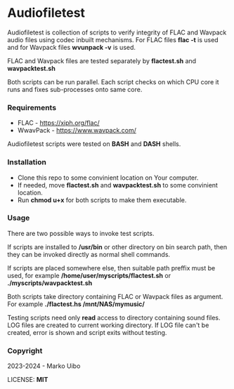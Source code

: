 
# Audiofiletest

Audiofiletest is collection of scripts to verify integrity of FLAC and Wavpack audio files using codec inbuilt mechanisms. For FLAC files **flac -t** is used and for Wavpack files **wvunpack -v** is used.

FLAC and Wavpack files are tested separately by **flactest.sh** and **wavpacktest.sh**

Both scripts can be run parallel. Each script checks on which CPU core it runs and fixes sub-processes onto same core.

### Requirements

- FLAC - https://xiph.org/flac/
- WwavPack - https://www.wavpack.com/

Audiofiletest scripts were tested on **BASH** and **DASH** shells.

### Installation

- Clone this repo to some convinient location on Your computer.
- If needed, move **flactest.sh** and **wavpacktest.sh** to some convinient location.
- Run **chmod u+x** for both scripts to make them executable.

### Usage

There are two possible ways to invoke test scripts.

If scripts are installed to **/usr/bin** or other directory on bin search path, then they can be invoked directly as normal shell commands.

If scripts are placed somewhere else, then suitable path preffix must be used, for example **/home/user/myscripts/flactest.sh** or **./myscripts/wavpacktest.sh**

Both scripts take directory containing FLAC or Wavpack files as argument. For example **./flactest.hs /mnt/NAS/mymusic/**

Testing scripts need only **read** access to directory containing sound files. LOG files are created to current working directory. If LOG file can't be created, error is shown and script exits
without testing.

### Copyright

2023-2024 - Marko Uibo

LICENSE: **MIT**
